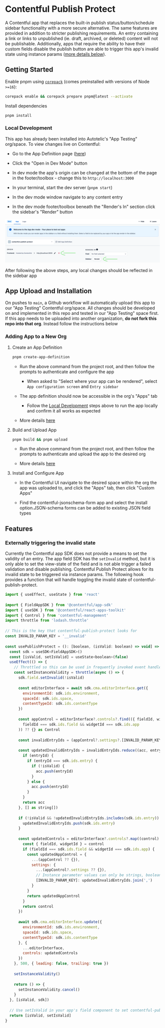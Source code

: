 # Contentful Publish Protect

A Contentful app that replaces the built-in publish status/button/schedule sidebar functionality with a more secure alternative. The same features are provided in addition to stricter publishing requirements. An entry containing a link or links to unpublished (ie. draft, archived, or deleted) content will not be publishable. Additionally, apps that require the ability to have their custom fields disable the publish button are able to trigger this app's invalid state using instance params ([more details below](#externally-triggering-the-invalid-state)).

## Getting Started

Enable pnpm using [`corepack`](https://nodejs.org/api/corepack.html) (comes preinstalled with versions of Node `>=16`):

```sh
corepack enable && corepack prepare pnpm@latest --activate
```

Install dependencies

```sh
pnpm install
```

### Local Development

This app has already been installed into Autotelic's "App Testing" org/space. To view changes live on Contentful:

- Go to the App Definition page ([here](https://app.contentful.com/account/organizations/71CxCCp0OX0R8JtqEUQzhO/apps/definitions/5Nn9okXg5hzu3uDFz8OsNL/general))

- Click the "Open in Dev Mode" button

- In dev mode the app's origin can be changed at the bottom of the page in the footer/toolbox - change this to `http://localhost:3000`

- In your terminal, start the dev server (`pnpm start`)

- In the dev mode window navigate to any content entry

- In the dev mode footer/toolbox beneath the "Render's In" section click the sidebar's "Render" button

![Dev Mode Footer](docs/assets/contentful-dev-mode.png)

After following the above steps, any local changes should be reflected in the sidebar app

## App Upload and Installation

On pushes to `main`, a Github workflow will automatically upload this app to our "App Testing" Contentful org/space. All changes should be developed on and implemented in this repo and tested in our "App Testing" space first. If this app needs to be uploaded into another organization, **do not fork this repo into that org**. Instead follow the instructions below

### Adding App to a New Org

1. Create an App Definition

     ```sh
     pnpm create-app-definition
     ```

    - Run the above command from the project root, and then follow the prompts to authenticate and configure the app

      - When asked to "Select where your app can be rendered", select `App configuration screen` and `Entry sidebar`

    - The app definition should now be accessible in the org's "Apps" tab
      - Follow the [Local Development](#local-development) steps above to run the app locally and confirm it all works as expected

    - More details [here](https://www.contentful.com/developers/docs/extensibility/app-framework/create-contentful-app/#creating-an-appdefinition)

2. Build and Upload App

    ```sh
    pnpm build && pnpm upload
    ```

    - Run the above command from the project root, and then follow the prompts to authenticate and upload the app to the desired org

    - More details [here](https://www.contentful.com/developers/docs/extensibility/app-framework/create-contentful-app/#deploy-with-contentful)

3. Install and Configure App

    - In the Contentful UI navigate to the desired space within the org the app was uploaded to, and click the "Apps" tab, then click "Custom Apps"

    - Find the contentful-jsonschema-form app and select the install option.JSON-schema forms can be added to existing JSON field types

## Features

### Externally triggering the invalid state

Currently the Contentful app SDK does not provide a means to set the validity of an entry. The app field SDK has the `setInvalid` method, but it is only able to set the view-state of the field and is not able trigger a failed validation and disable publishing. Contentful Publish Protect allows for its invalid state to be triggered via instance params. The following hook provides a function that will handle toggling the invalid state of contentful-publish-protect.

```js
import { useEffect, useState } from 'react'

import { FieldAppSDK } from '@contentful/app-sdk'
import { useSDK } from '@contentful/react-apps-toolkit'
import { Control } from 'contentful-management'
import throttle from 'lodash.throttle'

// This is the key that contentful-publish-protect looks for
const INVALID_PARAM_KEY = '__invalid'

const usePublishProtect = (): [boolean, (isValid: boolean) => void] => {
  const sdk = useSDK<FieldAppSDK>()
  const [isValid, setIsValid] = useState<boolean>(false)
  useEffect(() => {
    // Throttled so this can be used in frequently invoked event handlers
    const setInstanceValidity = throttle(async () => {
      sdk.field.setInvalid(!isValid)

      const editorInterface = await sdk.cma.editorInterface.get({
        environmentId: sdk.ids.environment,
        spaceId: sdk.ids.space,
        contentTypeId: sdk.ids.contentType
      })

      const appControl = editorInterface?.controls?.find(({ fieldId, widgetId }) => (
        fieldId === sdk.ids.field && widgetId === sdk.ids.app
      )) ?? {} as Control

      const invalidEntryIds = (appControl?.settings?.[INVALID_PARAM_KEY] as string)?.split(',') ?? []

      const updatedInvalidEntryIds = invalidEntryIds.reduce((acc, entryId) => {
        if (entryId) {
          if (entryId === sdk.ids.entry) {
            if (!isValid) {
              acc.push(entryId)
            }
          } else {
            acc.push(entryId)
          }
        }
        return acc
      }, [] as string[])

      if (!isValid && !updatedInvalidEntryIds.includes(sdk.ids.entry)) {
        updatedInvalidEntryIds.push(sdk.ids.entry)
      }

      const updatedControls = editorInterface?.controls?.map((control) => {
        const { fieldId, widgetId } = control
        if (fieldId === sdk.ids.field && widgetId === sdk.ids.app) {
          const updatedAppControl = {
            ...(appControl ?? {}),
            settings: {
              ...(appControl?.settings ?? {}),
              // Instance parameter values can only be strings, booleans, or numbers
              [INVALID_PARAM_KEY]: updatedInvalidEntryIds.join(',')
            }
          }
          return updatedAppControl
        }
        return control
      })

      await sdk.cma.editorInterface.update({
        environmentId: sdk.ids.environment,
        spaceId: sdk.ids.space,
        contentTypeId: sdk.ids.contentType
      }, {
        ...editorInterface,
        controls: updatedControls
      })
    }, 500, { leading: false, trailing: true })

    setInstanceValidity()

    return () => {
      setInstanceValidity.cancel()
    }
  }, [isValid, sdk])

  // Use setIsValid in your app's field component to set contentful-publish-protect's invalid state
  return [isValid, setIsValid]
}

```
